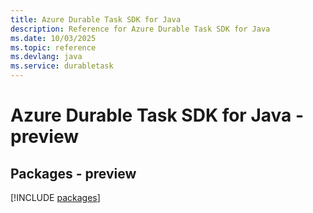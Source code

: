 ```yaml
---
title: Azure Durable Task SDK for Java
description: Reference for Azure Durable Task SDK for Java
ms.date: 10/03/2025
ms.topic: reference
ms.devlang: java
ms.service: durabletask
---
```

# Azure Durable Task SDK for Java - preview
## Packages - preview
[!INCLUDE [packages](durable-task-index.md)]